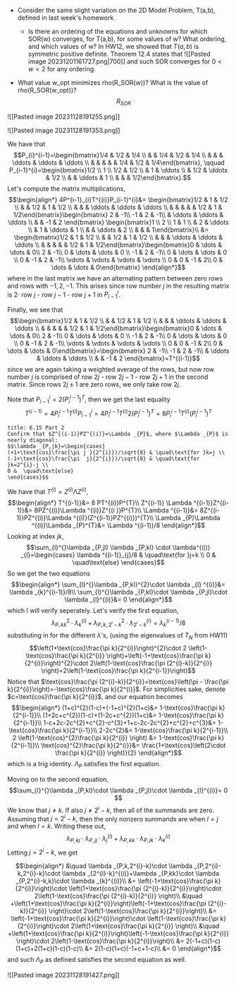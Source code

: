 - Consider the same slight variation on the 2D Model Problem, T(a,b), defined in last week's homework.
    
    - Is there an ordering of the equations and unknowns for which SOR(w) converges, for T(a,b), for some values of w? What ordering, and which values of w?
In HW12, we showed that $T(a,b)$ is symmetric positive definite. Theorem 12.4 states that 
![[Pasted image 20231201161727.png|700]]
and such SOR converges for $0<w<2$ for any ordering.

*  What value w_opt minimizes rho(R_SOR(w))? What is the value of rho(R_SOR(w_opt))?
$$R_{SOR}$$

![[Pasted image 20231128191255.png]]

![[Pasted image 20231128191353.png]]

We have that
$$P_{i}^{i-1}=\begin{bmatrix}1/4 & 1/2 & 1/4 \\   &     & 1/4 & 1/2  & 1/4 \\  &   & & \ddots  & \ddots  & \ddots  \\  &    &   &   & & 1/4 & 1/2 & 1/4\end{bmatrix}, \qquad P_{i-1}^{i}=\begin{bmatrix}1/2 \\ 1 \\ 1/2  & 1/2 \\  & 1 & \ddots  \\  & 1/2 & \ddots  & 1/2 \\  &   & \ddots  & 1 \\  &   &   &  1/2\end{bmatrix}.$$
Let's compute the matrix multiplications,
$$\begin{align*}
4P^{i-1}_{i}T^{(i)}P_{i-1}^{i}&= \begin{bmatrix}1/2 & 1 & 1/2 \\   &     & 1/2 & 1  & 1/2 \\  &   & & \ddots  & \ddots  & \ddots  \\  &    &   &   & & 1/2 & 1 & 1/2\end{bmatrix}\begin{bmatrix} 2 & -1\\
-1 & 2 & -1\\
 & \ddots  & \ddots  & \ddots \\
 &   &   -1 & 2 \end{bmatrix} \begin{bmatrix}1 \\ 2 \\ 1  & 1 \\  & 2 & \ddots  \\  & 1 & \ddots  & 1 \\  &   & \ddots  & 2 \\  &   &   &  1\end{bmatrix}\\
&= \begin{bmatrix}1/2 & 1 & 1/2 \\   &     & 1/2 & 1  & 1/2 \\  &   & & \ddots  & \ddots  & \ddots  \\  &    &   &   & & 1/2 & 1 & 1/2\end{bmatrix}\begin{bmatrix}0 & \dots  & \dots  & 0\\
2 & -1\\
0 & \dots & \dots  & 0 \\
-1 & 2 & -1\\
0 & \dots & \dots  & 0 \\
0 & -1 & 2 & -1\\
\vdots  & \vdots  & \vdots  & \vdots \\
0 & 0 & -1 & 2\\
0 & \dots  & \dots  & 0\end{bmatrix}
\end{align*}$$
where in the last matrix we have an alternating pattern between zero rows and rows with $-1,2,-1$. This arises since row number $j$ in the resulting matrix is $2 \cdot$ row $j$ - row $j-1$ - row $j+1$ in $P_{i-1}^{i}$.

Finally, we see that 
$$\begin{bmatrix}1/2 & 1 & 1/2 \\   &     & 1/2 & 1  & 1/2 \\  &   & & \ddots  & \ddots  & \ddots  \\  &    &   &   & & 1/2 & 1 & 1/2\end{bmatrix}\begin{bmatrix}0 & \dots  & \dots  & 0\\
2 & -1\\
0 & \dots & \dots  & 0 \\
-1 & 2 & -1\\
0 & \dots & \dots  & 0 \\
0 & -1 & 2 & -1\\
\vdots  & \vdots  & \vdots  & \vdots \\
0 & 0 & -1 & 2\\
0 & \dots  & \dots  & 0\end{bmatrix}=\begin{bmatrix} 2 & -1\\
-1 & 2 & -1\\
 & \ddots  & \ddots  & \ddots \\
 &   &   -1 & 2 \end{bmatrix}=T^{(i-1)}$$
 since we are again taking a weighted average of the rows, but now row number $j$ is comprised of row $2j$ - row $2j-1$ - row $2j+1$ in the second matrix. Since rows $2j\pm1$ are zero rows, we only take row $2j$.

Note that $P_{i-1}^{i}=2(P_{i}^{i-1})^{T}$, then we get the last equality
$$T^{(i-1)}=4P^{i-1}_{i}T^{(i)}P_{i-1}^{i}=4P^{i-1}_{i}T^{(i)}2(P_{i}^{i-1})^{T}=8P^{i-1}_{i}T^{(i)}(P_{i}^{i-1})^{T}$$

```ad-question
title: 6.15 Part 2
Confirm that $Z^{(i-1)}PZ^{(i)}=\Lambda _{P}$, where $\Lambda _{P}$ is nearly diagonal:
$$\lambda _{P,jk}=\begin{cases}
(+1+\text{cos}\frac{\pi j }{2^{i}})/\sqrt{8} & \quad\text{for }k=j \\
(-1+\text{cos}\frac{\pi  j}{2^{i}})/\sqrt{8} & \quad\text{for }k=2^{i}-j \\
0 &  \quad\text{else}
\end{cases}$$

```
We have that $T^{(i)}=Z^{(i)}\Lambda Z^{(i)}$,
$$\begin{align*}
T^{(i-1)}&= 8 PT^{(i)}P^{T}\\
Z^{(i-1)} \Lambda ^{(i-1)}Z^{(i-1)}&= 8PZ^{(i)}\Lambda ^{(i)}Z^{(i )}P^{T}\\
\Lambda ^{(i-1)}&= 8Z^{(i-1)}PZ^{(i)}\Lambda ^{(i)}(Z^{(i-1)}PZ^{(i)})^{T}\\
\Lambda _{P}\Lambda ^{(i)}\Lambda _{P}^{T}&= \Lambda ^{(i-1)}/8
\end{align*}$$
Looking at index $jk$,
$$\sum_{l}^{}\lambda _{P,jl} \lambda _{P,kl} \cdot \lambda^{(i)} _{l}=\begin{cases}
\lambda ^{(i-1)}_{j}/8 & \quad\text{for }j=k \\
0 & \quad\text{else}
\end{cases}$$
So we get the two equations 
$$\begin{align*}
\sum_{l}^{}\lambda _{P,kl}^{2}\cdot \lambda _{l} ^{(i)}&= \lambda _{k}^{(i-1)}/8\\
	\sum_{l}^{}\lambda _{P,kl}\cdot \lambda _{P,jl}\cdot \lambda _{l}^{(i)}&= 0
\end{align*}$$
which I will verify seperately.
Let's verify the first equation,
$$\lambda _{P,kk}^{2}\cdot \lambda _{k}^{(i)}+\lambda _{P,k,2^{i}-k}^{2}\cdot \lambda _{2^{i}-k}^{(i)}=\lambda _{k}^{(i-1)}/8$$
substituting in for the different $\lambda$'s, (using the eigenvalues of $T_{N}$ from HW11)
$$\left(1+\text{cos}\frac{\pi k}{2^{i}}\right)^{2}\cdot 2 \left(1- \text{cos}\frac{\pi k}{2^{i}} \right)+\left(-1+\text{cos}\frac{\pi k}{2^{i}}\right)^{2}\cdot 2\left(1-\text{cos}\frac{\pi (2^{i}-k)}{2^{i}} \right)=2\left(1-\text{cos}\frac{\pi k}{2^{i-1}}\right)$$
Notice that $\text{cos}\frac{\pi (2^{i}-k)}{2^{i}}=\text{cos}\left(\pi - \frac{\pi k}{2^{i}}\right)=-\text{cos}\frac{\pi k}{2^{i}}$. For simplicities sake, denote $c=\text{cos}\frac{\pi k}{2^{i}}$, and our equation becomes
$$\begin{align*}
(1+c)^{2}(1-c)+(-1+c)^{2}(1+c)&= 1-\text{cos}\frac{\pi k}{2^{i-1}}\\
(1+2c+c^{2})(1-c)+(1-2c+c^{2})(1+c)&= 1-\text{cos}\frac{\pi k}{2^{i-1}}\\
1-c+2c-2c^{2}+c^{2}-c^{3}+1+c-2c-2c^{2}+c^{2}+c^{3}&= 1-\text{cos}\frac{\pi k}{2^{i-1}}\\
2-2c^{2}&= 1-\text{cos}\frac{\pi k}{2^{i-1}}\\
2 \left(1-\text{cos}^{2}\frac{\pi k}{2^{i}} \right) &= 1-\text{cos}\frac{\pi k}{2^{i-1}}\\
\text{cos}^{2}\frac{\pi k}{2^{i}}&= \frac{1+\text{cos}\left(2\cdot \frac{\pi k}{2^{i}} \right)}{2}
\end{align*}$$
which is a trig identity. $\Lambda _{P}$ satisfies the first equation. 

Moving on to the second equation,
$$\sum_{l}^{}\lambda _{P,kl}\cdot \lambda _{P,jl}\cdot \lambda _{l}^{(i)}= 0 $$
We know that $j≠k$. If also $j≠2^{i}-k$, then all of the summands are zero.
Assuming that $j=2^{i}-k$, then the only nonzero summands are when $l=j$ and when $l=k$. Writing these out,
$$\lambda _{P,kj}\cdot \lambda _{P,jj}\cdot \lambda _{j}^{(i)}+\lambda _{P,kk}\cdot \lambda _{P,jk}\cdot \lambda _{k}^{(i)}$$
Letting $j=2^{i}-k$, we get

$$\begin{align*}
&\quad \lambda _{P,k,2^{i}-k}\cdot \lambda _{P,2^{i}-k,2^{i}-k}\cdot \lambda _{2^{i}-k}^{(i)}+\lambda _{P,kk}\cdot \lambda _{P,2^{i}-k,k}\cdot \lambda _{k}^{(i)}\\
&= \left(-1+\text{cos}\frac{\pi k}{2^{i}}\right)\cdot \left(1+\text{cos}\frac{\pi (2^{i}-k)}{2^{i}}\right)\cdot 2\left(1-\text{cos}\frac{\pi (2^{i}-k)}{2^{i}} \right)\\
&\quad +\left(1+\text{cos}\frac{\pi k}{2^{i}}\right)\left(-1+\text{cos}\frac{\pi (2^{i}-k)}{2^{i}} \right)\cdot 2\left(1-\text{cos}\frac{\pi k}{2^{i}}\right)\\
&= \left(-1+\text{cos}\frac{\pi k}{2^{i}}\right)\cdot \left(1-\text{cos}\frac{\pi k}{2^{i}}\right)\cdot 2\left(1+\text{cos}\frac{\pi k}{2^{i}} \right)\\
&\quad +\left(1+\text{cos}\frac{\pi k}{2^{i}}\right)\left(-1-\text{cos}\frac{\pi k}{2^{i}} \right)\cdot 2\left(1-\text{cos}\frac{\pi k}{2^{i}}\right)\\
&= 2(-1+c)(1-c)(1+c)+2(1+c)(1-c)(1-c)\\
&= 2(1-c)(1+c)(-1+c+1-c)\\
&= 0
\end{align*}$$
and such $\Lambda _{P}$ as defined satisfies the second equation as well.

![[Pasted image 20231128191427.png]]
